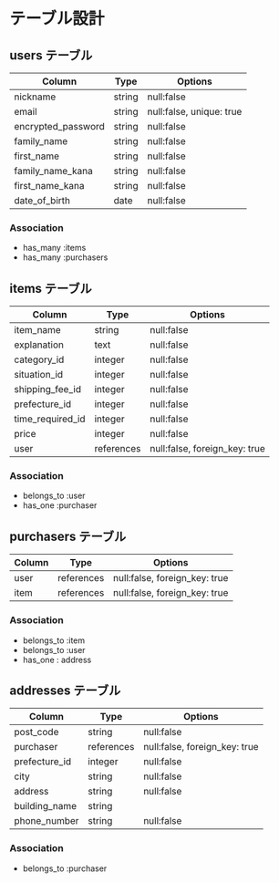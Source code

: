 # テーブル設計

## users テーブル     

| Column             | Type   | Options    |
| -------------------| ------ | -----------|
| nickname            | string | null:false |
| email              | string | null:false, unique: true|
| encrypted_password | string | null:false |
| family_name        | string | null:false |
| first_name         | string | null:false |
| family_name_kana   | string | null:false |
| first_name_kana    | string | null:false |
| date_of_birth      | date   | null:false |

### Association
- has_many :items
- has_many :purchasers

## items テーブル

| Column             | Type   | Options    |
| ------------------ | ------ | ---------- |
| item_name          | string | null:false |
| explanation        | text   | null:false |
| category_id        | integer | null:false |
| situation_id       | integer | null:false |
| shipping_fee_id    | integer | null:false |
| prefecture_id      | integer | null:false |
| time_required_id   | integer | null:false |
| price              | integer | null:false |
| user               | references | null:false, foreign_key: true |

### Association
- belongs_to :user
- has_one :purchaser

## purchasers テーブル

| Column          | Type       | Options    |
| --------------- | ---------- | ---------- |
| user            | references | null:false, foreign_key: true |
| item            | references | null:false, foreign_key: true |

### Association
- belongs_to :item
- belongs_to :user
- has_one : address

## addresses テーブル

| Column             | Type   | Options    |
| ------------------ | ------ | ---------- |
| post_code          | string | null:false |
| purchaser          | references | null:false, foreign_key: true |
| prefecture_id      | integer | null:false |
| city               | string | null:false |
| address            | string | null:false |
| building_name      | string |  |
| phone_number       | string | null:false |



### Association
- belongs_to :purchaser